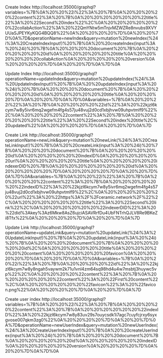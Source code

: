 
Create Index
http://localhost:35000/graphql?variables=%7B%0A%20%20%22i%22%3A%20%7B%0A%20%20%20%20%22content%22%3A%20%7B%0A%20%20%20%20%20%20%22title%22%3A%20%22Second%20index%22%2C%0A%20%20%20%20%20%20%22collabAction%22%3A%20%22QmYNtw5mTnjvMZWZRe8nvubs9XVYUUaSJPEYKyKQG4BQQ8%22%0A%20%20%20%20%7D%0A%20%20%7D%0A%7D&operationName=newIndex&query=mutation%20newIndex(%24i%3A%20CreateIndexInput!)%20%7B%0A%20%20createIndex(input%3A%20%24i)%20%7B%0A%20%20%20%20document%20%7B%0A%20%20%20%20%20%20id%0A%20%20%20%20%20%20title%0A%20%20%20%20%20%20collabAction%0A%20%20%20%20%20%20version%0A%20%20%20%20%7D%0A%20%20%7D%0A%7D%0A

Update Index
http://localhost:35000/graphql?operationName=updateIndex&query=mutation%20updateIndex(%24i%3A%20UpdateIndexInput!)%20%7B%0A%20%20updateIndex(input%3A%20%24i)%20%7B%0A%20%20%20%20document%20%7B%0A%20%20%20%20%20%20id%0A%20%20%20%20%20%20title%0A%20%20%20%20%7D%0A%20%20%7D%0A%7D%0A&variables=%7B%0A%20%20%22i%22%3A%20%7B%0A%20%20%20%20%22id%22%3A%20%22kjzl6kcym7w8y5ivr6mq2wgefm4fg4s57ju48vuj2d0cd1xbjhvw09uhpvtmlf9%22%2C%0A%20%20%20%20%22content%22%3A%20%7B%0A%20%20%20%20%20%20%22title%22%3A%20%22Second%20index%20title%2C%20updated%22%0A%20%20%20%20%7D%0A%20%20%7D%0A%7D

Create Link
http://localhost:35000/graphql?operationName=newLink&query=mutation%20newLink(%24i%3A%20CreateLinkInput!)%20%7B%0A%20%20createLink(input%3A%20%24i)%20%7B%0A%20%20%20%20document%20%7B%0A%20%20%20%20%20%20id%0A%20%20%20%20%20%20indexID%0A%20%20%20%20%20%20url%0A%20%20%20%20%20%20title%0A%20%20%20%20%20%20indexerDID%20%7B%0A%20%20%20%20%20%20%20%20id%0A%20%20%20%20%20%20%7D%0A%20%20%20%20%7D%0A%20%20%7D%0A%7D%0A&variables=%7B%0A%20%20%22i%22%3A%20%7B%0A%20%20%20%20%22content%22%3A%20%7B%0A%20%20%20%20%20%20%22indexID%22%3A%20%22kjzl6kcym7w8y5ivr6mq2wgefm4fg4s57ju48vuj2d0cd1xbjhvw09uhpvtmlf9%22%2C%0A%20%20%20%20%20%20%22url%22%3A%20%22https%3A%2F%2Fceramic.network%2F%22%2C%0A%20%20%20%20%20%20%22title%22%3A%20%22Second%20link%22%2C%0A%20%20%20%20%20%20%22indexerDID%22%3A%20%22did%3Akey%3Az6Mkw8AsZ6ujciASAVRrfDu4UbFNTrhQJLV8Re9BKeZi8Tfx%22%0A%20%20%20%20%7D%0A%20%20%7D%0A%7D

Update Link
http://localhost:35000/graphql?operationName=updateLink&query=mutation%20updateLink(%24i%3A%20UpdateLinkInput!)%20%7B%0A%20%20updateLink(input%3A%20%24i)%20%7B%0A%20%20%20%20document%20%7B%0A%20%20%20%20%20%20id%2C%0A%20%20%20%20%20%20title%0A%20%20%20%20%20%20content%0A%20%20%20%20%20%20favicon%0A%20%20%20%20%7D%0A%20%20%7D%0A%7D%0A&variables=%7B%0A%20%20%22i%22%3A%20%7B%0A%20%20%20%20%22id%22%3A%20%22kjzl6kcym7w8y8ngah5vaywm2k71u1vnl4zm64sq98hd4u4w7msbtj3huywc5vp%22%2C%0A%20%20%20%20%22content%22%3A%20%7B%0A%20%20%20%20%20%20%22content%22%3A%20%22First%20content%22%2C%0A%20%20%20%20%20%20%22favicon%22%3A%20%22favicon.png%22%0A%20%20%20%20%7D%0A%20%20%7D%0A%7D

Create user index
http://localhost:35000/graphql?variables=%7B%0A%20%20%22i%22%3A%20%7B%0A%20%20%20%20%22content%22%3A%20%7B%0A%20%20%20%20%20%20%22indexID%22%3A%20%22kjzl6kcym7w8y83uv29s7ouycsdk1i7agc7cuyfcjrxy6syxgvose007qkm3zg0%22%0A%20%20%20%20%7D%0A%20%20%7D%0A%7D&operationName=newUserIndex&query=mutation%20newUserIndex(%24i%3A%20CreateUserIndexInput!)%20%7B%0A%20%20createUserIndex(input%3A%20%24i)%20%7B%0A%20%20%20%20document%20%7B%0A%20%20%20%20%20%20id%0A%20%20%20%20%20%20indexID%0A%20%20%20%20%20%20version%0A%20%20%20%20%7D%0A%20%20%7D%0A%7D%0A
